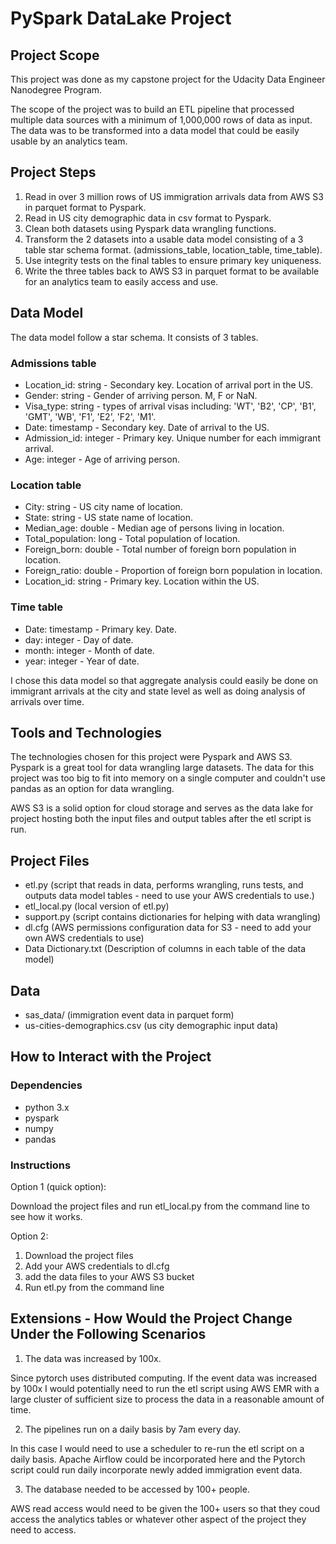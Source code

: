 # PySpark DataLake Project

## Project Scope

This project was done as my capstone project for the Udacity Data Engineer Nanodegree Program. 

The scope of the project was to build an ETL pipeline that processed multiple data sources with a minimum of 1,000,000 rows of data as input. The data was to be transformed into a data model that could be easily usable by an analytics team.

## Project Steps
1. Read in over 3 million rows of US immigration arrivals data from AWS S3 in parquet format to Pyspark.
2. Read in US city demographic data in csv format to Pyspark.
3. Clean both datasets using Pyspark data wrangling functions.
4. Transform the 2 datasets into a usable data model consisting of a 3 table star schema format. (admissions_table, location_table, time_table).
5. Use integrity tests on the final tables to ensure primary key uniqueness.
6. Write the three tables back to AWS S3 in parquet format to be available for an analytics team to easily access and use.

## Data Model

The data model follow a star schema. It consists of 3 tables.

### Admissions table

- Location_id: string - Secondary key. Location of arrival port in the US.
- Gender: string - Gender of arriving person. M, F or NaN.
- Visa_type: string - types of arrival visas including: 'WT', 'B2', 'CP', 'B1', 'GMT', 'WB', 'F1', 'E2', 'F2', 'M1'.
- Date: timestamp - Secondary key. Date of arrival to the US.
- Admission_id: integer - Primary key. Unique number for each immigrant arrival.
- Age: integer - Age of arriving person.

### Location table

- City: string - US city name of location.
- State: string - US state name of location.
- Median_age: double - Median age of persons living in location.
- Total_population: long - Total population of location.
- Foreign_born: double - Total number of foreign born population in location.
- Foreign_ratio: double - Proportion of foreign born population in location.
- Location_id: string - Primary key. Location within the US.

### Time table

- Date: timestamp - Primary key. Date.
- day: integer - Day of date.
- month: integer - Month of date.
- year: integer - Year of date.

I chose this data model so that aggregate analysis could easily be done on immigrant arrivals at the city and state level as well as doing analysis of arrivals over time.

## Tools and Technologies

The technologies chosen for this project were Pyspark and AWS S3.
Pyspark is a great tool for data wrangling large datasets. The data for this project was too big to fit into memory on a single computer and couldn't use pandas as an option for data wrangling. 

AWS S3 is a solid option for cloud storage and serves as the data lake for project hosting both the input files and output tables after the etl script is run.

## Project Files

- etl.py (script that reads in data, performs wrangling, runs tests, and outputs data model tables - need to use your AWS credentials to use.)
- etl_local.py (local version of etl.py)
- support.py (script contains dictionaries for helping with data wrangling)
- dl.cfg (AWS permissions configuration data for S3 - need to add your own AWS credentials to use)
- Data Dictionary.txt (Description of columns in each table of the data model)

## Data
- sas_data/ (immigration event data in parquet form)
- us-cities-demographics.csv (us city demographic input data)

## How to Interact with the Project

### Dependencies
- python 3.x
- pyspark
- numpy
- pandas

### Instructions

Option 1 (quick option):

Download the project files and run etl_local.py from the command line to see how it works.

Option 2:

1. Download the project files
2. Add your AWS credentials to dl.cfg
3. add the data files to your AWS S3 bucket
4. Run etl.py from the command line


## Extensions - How Would the Project Change Under the Following Scenarios

1. The data was increased by 100x.

Since pytorch uses distributed computing. If the event data was increased by 100x I would potentially need to run the etl script using AWS EMR with a large cluster of sufficient size to process the data in a reasonable amount of time.

2. The pipelines run on a daily basis by 7am every day.

In this case I would need to use a scheduler to re-run the etl script on a daily basis. Apache Airflow could be incorporated here and the Pytorch script could run daily incorporate newly added immigration event data.

3. The database needed to be accessed by 100+ people.

AWS read access would need to be given the 100+ users so that they coud access the analytics tables or whatever other aspect of the project they need to access.
